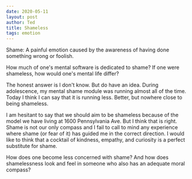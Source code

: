 ```yaml
---
date: 2020-05-11
layout: post
author: Ted
title: Shameless
tags: emotion
---
```

Shame: A painful emotion caused by the awareness of having done something wrong or foolish.

How much of one's mental software is dedicated to shame? If one were shameless, how would one's mental life differ?

The honest answer is I don't know. But do have an idea. During adolescence, my mental shame module was running almost all of the time. Today I think I can say that it is running less. Better, but nowhere close to being shameless.

I am hesitant to say that we should aim to be shameless because of the model we have living at 1600 Pennsylvania Ave. But I think that is right. Shame is not our only compass and I fail to call to mind any experience where shame (or fear of it) has guided me in the correct direction. I would like to think that a cocktail of kindness, empathy, and curiosity is a perfect substitute for shame.

How does one become less concerned with shame? And how does shamelessness look and feel in someone who also has an adequate moral compass?
